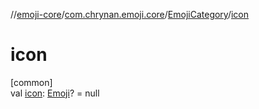 //[emoji-core](../../../index.md)/[com.chrynan.emoji.core](../index.md)/[EmojiCategory](index.md)/[icon](icon.md)

# icon

[common]\
val [icon](icon.md): [Emoji](../-emoji/index.md)? = null
